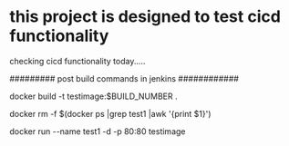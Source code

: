 # this project is designed to test cicd functionality #
checking cicd functionality today.....

######### post build commands in jenkins ############

docker build -t testimage:$BUILD_NUMBER .

docker rm -f $(docker ps |grep test1 |awk '{print $1}')

docker run --name test1 -d -p 80:80 testimage
